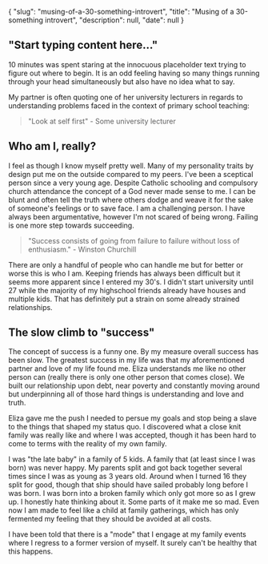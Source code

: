 {
	"slug": "musing-of-a-30-something-introvert",
	"title": "Musing of a 30-something introvert",
	"description": null,
	"date": null
}

## "Start typing content here..."

10 minutes was spent staring at the innocuous placeholder text trying to figure out where to begin. It is an odd feeling having so many things running through your head simultaneously but also have no idea what to say. 

My partner is often quoting one of her university lecturers in regards to understanding problems faced in the context of primary school teaching:

> "Look at self first" - Some university lecturer

## Who am I, really?

I feel as though I know myself pretty well. Many of my personality traits by design put me on the outside compared to my peers. I've been a sceptical person since a very young age. Despite Catholic schooling and compulsory church attendance the concept of a God never made sense to me. I can be blunt and often tell the truth where others dodge and weave it for the sake of someone's feelings or to save face. I am a challenging person. I have always been argumentative, however I'm not scared of being wrong. Failing is one more step towards succeeding. 

> "Success consists of going from failure to failure without loss of enthusiasm." - Winston Churchill

There are only a handful of people who can handle me but for better or worse this is who I am. Keeping friends has always been difficult but it seems more apparent since I entered my 30's. I didn't start university until 27 while the majority of my highschool friends already have houses and multiple kids. That has definitely put a strain on some already strained relationships. 

## The slow climb to "success"

The concept of success is a funny one. By my measure overall success has been slow. The greatest success in my life was that my aforementioned partner and love of my life found me. Eliza understands me like no other person can (really there is only one other person that comes close). We built our relationship upon debt, near poverty and constantly moving around but underpinning all of those hard things is understanding and love and truth. 

Eliza gave me the push I needed to persue my goals and stop being a slave to the things that shaped my status quo. I discovered what a close knit family was really like and where I was accepted, though it has been hard to come to terms with the reality of my own family. 

I was "the late baby" in a family of 5 kids. A family that (at least since I was born) was never happy. My parents split and got back together several times since I was as young as 3 years old. Around when I turned 16 they split for good, though that ship should have sailed probably long before I was born. I was born into a broken family which only got more so as I grew up. I honestly hate thinking about it. Some parts of it make me so mad. Even now I am made to feel like a child at family gatherings, which has only fermented my feeling that they should be avoided at all costs. 

I have been told that there is a "mode" that I engage at my family events where I regress to a former version of myself. It surely can't be healthy that this happens.
